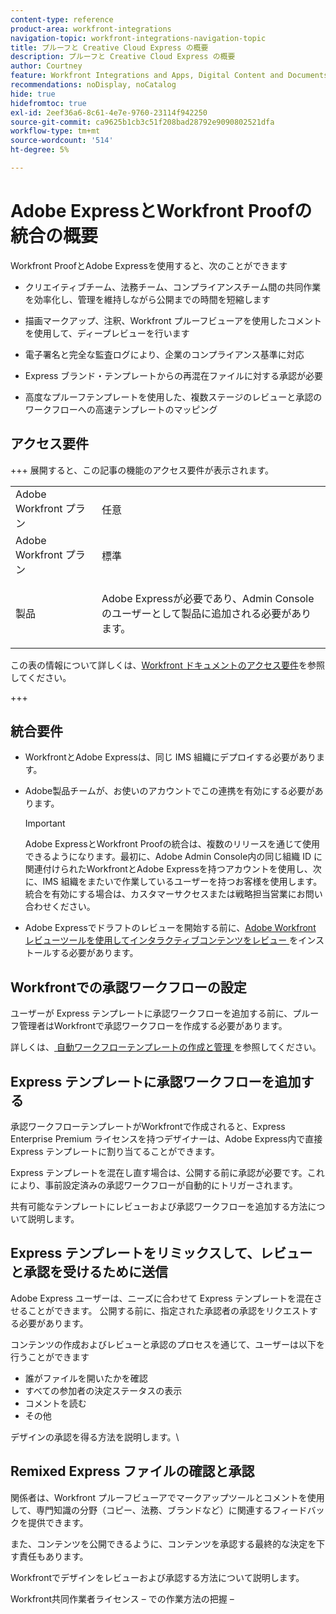```yaml
---
content-type: reference
product-area: workfront-integrations
navigation-topic: workfront-integrations-navigation-topic
title: プルーフと Creative Cloud Express の概要
description: プルーフと Creative Cloud Express の概要
author: Courtney
feature: Workfront Integrations and Apps, Digital Content and Documents
recommendations: noDisplay, noCatalog
hide: true
hidefromtoc: true
exl-id: 2eef36a6-8c61-4e7e-9760-23114f942250
source-git-commit: ca9625b1cb3c51f208bad28792e9090802521dfa
workflow-type: tm+mt
source-wordcount: '514'
ht-degree: 5%

---
```


# Adobe ExpressとWorkfront Proofの統合の概要

Workfront ProofとAdobe Expressを使用すると、次のことができます

* クリエイティブチーム、法務チーム、コンプライアンスチーム間の共同作業を効率化し、管理を維持しながら公開までの時間を短縮します

* 描画マークアップ、注釈、Workfront プルーフビューアを使用したコメントを使用して、ディープレビューを行います

* 電子署名と完全な監査ログにより、企業のコンプライアンス基準に対応


* Express ブランド・テンプレートからの再混在ファイルに対する承認が必要

* 高度なプルーフテンプレートを使用した、複数ステージのレビューと承認のワークフローへの高速テンプレートのマッピング

## アクセス要件

+++ 展開すると、この記事の機能のアクセス要件が表示されます。

<table style="table-layout:auto"> 
 <col> 
 <col> 
 <tbody> 
 <tr> 
   <td role="rowheader">Adobe Workfront プラン</td> 
   <td> 
   <p>任意</p> 
   </td> 
  </tr> 
  <tr> 
   <td role="rowheader">Adobe Workfront プラン</td> 
   <td> 
   <p>標準 </p> 
  </td> 
  </tr> 
  <tr> 
   <td role="rowheader">製品</td> 
   <td> 
   <p> Adobe Expressが必要であり、Admin Consoleのユーザーとして製品に追加される必要があります。 </p> </td> 
  </tr>

</tbody> 
</table>

この表の情報について詳しくは、[Workfront ドキュメントのアクセス要件](/help/quicksilver/administration-and-setup/add-users/access-levels-and-object-permissions/access-level-requirements-in-documentation.md)を参照してください。

+++

## 統合要件

* WorkfrontとAdobe Expressは、同じ IMS 組織にデプロイする必要があります。

* Adobe製品チームが、お使いのアカウントでこの連携を有効にする必要があります。

  >[!IMPORTANT]
  >
  >Adobe ExpressとWorkfront Proofの統合は、複数のリリースを通じて使用できるようになります。最初に、Adobe Admin Console内の同じ組織 ID に関連付けられたWorkfrontとAdobe Expressを持つアカウントを使用し、次に、IMS 組織をまたいで作業しているユーザーを持つお客様を使用します。 統合を有効にする場合は、カスタマーサクセスまたは戦略担当営業にお問い合わせください。

* Adobe Expressでドラフトのレビューを開始する前に、[Adobe Workfront レビューツールを使用してインタラクティブコンテンツをレビュー ](/help/quicksilver/review-and-approve-work/proofing/reviewing-proofs-within-workfront/review-a-proof/review-proof-in-web-viewer-extension.md) をインストールする必要があります。


## Workfrontでの承認ワークフローの設定

ユーザーが Express テンプレートに承認ワークフローを追加する前に、プルーフ管理者はWorkfrontで承認ワークフローを作成する必要があります。

詳しくは、[ 自動ワークフローテンプレートの作成と管理 ](/help/quicksilver/administration-and-setup/manage-workfront/configure-proofing/create-manage-automated-workflow-templates.md) を参照してください。

## Express テンプレートに承認ワークフローを追加する

承認ワークフローテンプレートがWorkfrontで作成されると、Express Enterprise Premium ライセンスを持つデザイナーは、Adobe Express内で直接 Express テンプレートに割り当てることができます。

Express テンプレートを混在し直す場合は、公開する前に承認が必要です。これにより、事前設定済みの承認ワークフローが自動的にトリガーされます。

共有可能なテンプレートにレビューおよび承認ワークフローを追加する方法について説明します。<!--need link to help article-->


## Express テンプレートをリミックスして、レビューと承認を受けるために送信

Adobe Express ユーザーは、ニーズに合わせて Express テンプレートを混在させることができます。 公開する前に、指定された承認者の承認をリクエストする必要があります。

コンテンツの作成およびレビューと承認のプロセスを通じて、ユーザーは以下を行うことができます

* 誰がファイルを開いたかを確認
* すべての参加者の決定ステータスの表示
* コメントを読む
* その他

デザインの承認を得る方法を説明します。\
<!--need link to help article-->

## Remixed Express ファイルの確認と承認

関係者は、Workfront プルーフビューアでマークアップツールとコメントを使用して、専門知識の分野（コピー、法務、ブランドなど）に関連するフィードバックを提供できます。

また、コンテンツを公開できるように、コンテンツを承認する最終的な決定を下す責任もあります。

Workfrontでデザインをレビューおよび承認する方法について説明します。


Workfront共同作業者ライセンス – での作業方法の把握 – 

